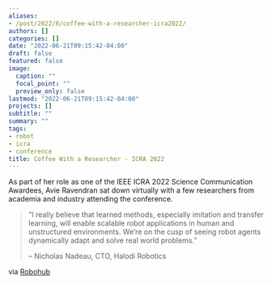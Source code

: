 ```yaml
---
aliases:
- /post/2022/6/coffee-with-a-researcher-icra2022/
authors: []
categories: []
date: "2022-06-21T09:15:42-04:00"
draft: false
featured: false
image:
  caption: ""
  focal_point: ""
  preview_only: false
lastmod: "2022-06-21T09:15:42-04:00"
projects: []
subtitle: ""
summary: ""
tags:
- robot
- icra
- conference
title: Coffee With a Researcher - ICRA 2022
---
```


As part of her role as one of the IEEE ICRA 2022 Science Communication Awardees, Avie Ravendran sat down virtually with a few researchers from academia and industry attending the conference.

> “I really believe that learned methods, especially imitation and transfer learning, will enable scalable robot applications in human and unstructured environments. We’re on the cusp of seeing robot agents dynamically adapt and solve real world problems.”
>
> – Nicholas Nadeau, CTO, Halodi Robotics

via [Robohub](https://robohub.org/coffee-with-a-researcher-icra2022/)